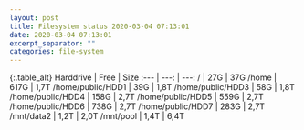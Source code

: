 ```yaml
---
layout: post
title: Filesystem status 2020-03-04 07:13:01
date: 2020-03-04 07:13:01
excerpt_separator: ""
categories: file-system
---
```

{:.table_alt}
Harddrive | Free | Size
:--- | ---: | ---:
/ | 27G | 37G
/home | 617G | 1,7T
/home/public/HDD1 | 39G | 1,8T
/home/public/HDD3 | 58G | 1,8T
/home/public/HDD4 | 158G | 2,7T
/home/public/HDD5 | 559G | 2,7T
/home/public/HDD6 | 738G | 2,7T
/home/public/HDD7 | 283G | 2,7T
/mnt/data2 | 1,2T | 2,0T
/mnt/pool | 1,4T | 6,4T
